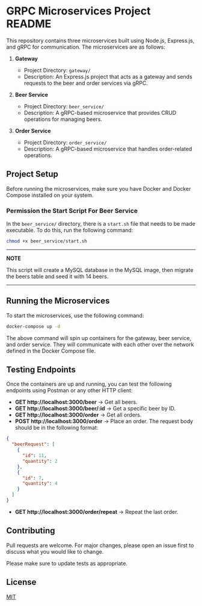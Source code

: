 # GRPC Microservices Project README

This repository contains three microservices built using Node.js, Express.js, and gRPC for communication. The microservices are as follows:

1. **Gateway**
   - Project Directory: `gateway/`
   - Description: An Express.js project that acts as a gateway and sends requests to the beer and order services via gRPC.

2. **Beer Service**
   - Project Directory: `beer_service/`
   - Description: A gRPC-based microservice that provides CRUD operations for managing beers.

3. **Order Service**
   - Project Directory: `order_service/`
   - Description: A gRPC-based microservice that handles order-related operations.

## Project Setup

Before running the microservices, make sure you have Docker and Docker Compose installed on your system.

### Permission the Start Script For Beer Service

In the `beer_service/` directory, there is a `start.sh` file that needs to be made executable. To do this, run the following command:

```bash
chmod +x beer_service/start.sh
```
---
**NOTE**

This script will create a MySQL database in the MySQL image, then migrate the beers table and seed it with 14 beers.

---


## Running the Microservices

To start the microservices, use the following command:

```bash
docker-compose up -d
```

The above command will spin up containers for the gateway, beer service, and order service. They will communicate with each other over the network defined in the Docker Compose file.

## Testing Endpoints
Once the containers are up and running, you can test the following endpoints using Postman or any other HTTP client:

- **GET http://localhost:3000/beer** -> Get all beers.
- **GET http://localhost:3000/beer/:id** -> Get a specific beer by ID.
- **GET http://localhost:3000/order** -> Get all orders.
- **POST http://localhost:3000/order** -> Place an order. The request body should be in the following format:

```json
{
  "beerRequest": [
    {
      "id": 11,
      "quantity": 2
    },
    {
      "id": 7,
      "quantity": 4
    }
  ]
}
```
- **GET http://localhost:3000/order/repeat** -> Repeat the last order.

## Contributing

Pull requests are welcome. For major changes, please open an issue first
to discuss what you would like to change.

Please make sure to update tests as appropriate.

## License

[MIT](https://choosealicense.com/licenses/mit/)
